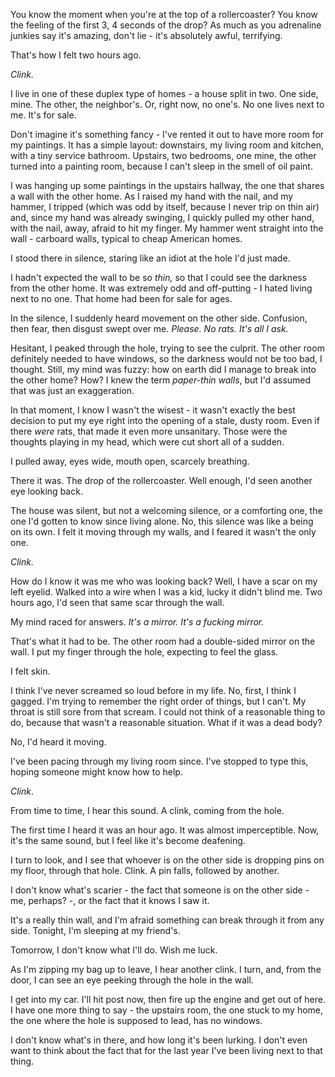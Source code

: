 You know the moment when you're at the top of a rollercoaster? You know the feeling of the first 3, 4 seconds of the drop? As much as you adrenaline junkies say it's amazing, don't lie - it's absolutely awful, terrifying.

That's how I felt two hours ago.

*Clink.*

I live in one of these duplex type of homes - a house split in two. One side, mine. The other, the neighbor's. Or, right now, no one's. No one lives next to me. It's for sale.

Don't imagine it's something fancy - I've rented it out to have more room for my paintings. It has a simple layout: downstairs, my living room and kitchen, with a tiny service bathroom. Upstairs, two bedrooms, one mine, the other turned into a painting room, because I can't sleep in the smell of oil paint.

I was hanging up some paintings in the upstairs hallway, the one that shares a wall with the other home. As I raised my hand with the nail, and my hammer, I tripped (which was odd by itself, because I never trip on thin air) and, since my hand was already swinging, I quickly pulled my other hand, with the nail, away, afraid to hit my finger. My hammer went straight into the wall - carboard walls, typical to cheap American homes.

I stood there in silence, staring like an idiot at the hole I'd just made.

I hadn't expected the wall to be so *thin,* so that I could see the darkness from the other home. It was extremely odd and off-putting - I hated living next to no one. That home had been for sale for ages.

In the silence, I suddenly heard movement on the other side. Confusion, then fear, then disgust swept over me. *Please. No rats. It's all I ask.*

Hesitant, I peaked through the hole, trying to see the culprit. The other room definitely needed to have windows, so the darkness would not be too bad, I thought. Still, my mind was fuzzy: how on earth did I manage to break into the other home? How? I knew the term *paper-thin walls*, but I'd assumed that was just an exaggeration.

In that moment, I know I wasn't the wisest - it wasn't exactly the best decision to put my eye right into the opening of a stale, dusty room. Even if there *were* rats, that made it even more unsanitary. Those were the thoughts playing in my head, which were cut short all of a sudden.

I pulled away, eyes wide, mouth open, scarcely breathing.

There it was. The drop of the rollercoaster. Well enough, I'd seen another eye looking back.

The house was silent, but not a welcoming silence, or a comforting one, the one I'd gotten to know since living alone. No, this silence was like a being on its own. I felt it moving through my walls, and I feared it wasn't the only one.

*Clink.*

How do I know it was me who was looking back? Well, I have a scar on my left eyelid. Walked into a wire when I was a kid, lucky it didn't blind me. Two hours ago, I'd seen that same scar through the wall.

My mind raced for answers. *It's a mirror. It's a fucking mirror.*

That's what it had to be. The other room had a double-sided mirror on the wall. I put my finger through the hole, expecting to feel the glass.

I felt skin.

I think I've never screamed so loud before in my life. No, first, I think I gagged. I'm trying to remember the right order of things, but I can't. My throat is still sore from that scream. I could not think of a reasonable thing to do, because that wasn't a reasonable situation. What if it was a dead body?

No, I'd heard it moving.

I've been pacing through my living room since. I've stopped to type this, hoping someone might know how to help.

*Clink*.

From time to time, I hear this sound. A clink, coming from the hole.

The first time I heard it was an hour ago. It was almost imperceptible. Now, it's the same sound, but I feel like it's become deafening.

I turn to look, and I see that whoever is on the other side is dropping pins on my floor, through that hole. Clink. A pin falls, followed by another.

I don't know what's scarier - the fact that someone is on the other side - me, perhaps? -, or the fact that it knows I saw it.

It's a really thin wall, and I'm afraid something can break through it from any side. Tonight, I'm sleeping at my friend's.

Tomorrow, I don't know what I'll do. Wish me luck.

As I'm zipping my bag up to leave, I hear another clink. I turn, and, from the door, I can see an eye peeking through the hole in the wall.

I get into my car. I'll hit post now, then fire up the engine and get out of here. I have one more thing to say - the upstairs room, the one stuck to my home, the one where the hole is supposed to lead, has no windows.

I don't know what's in there, and how long it's been lurking. I don't even want to think about the fact that for the last year I've been living next to that thing.